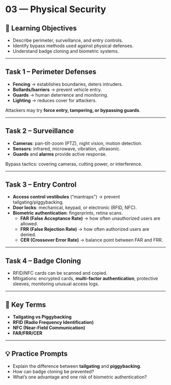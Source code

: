 # 03 — Physical Security

## 🎯 Learning Objectives
- Describe perimeter, surveillance, and entry controls.  
- Identify bypass methods used against physical defenses.  
- Understand badge cloning and biometric systems.  

---

## Task 1 – Perimeter Defenses
- **Fencing** → establishes boundaries, deters intruders.  
- **Bollards/barriers** → prevent vehicle entry.  
- **Guards** → human deterrence and monitoring.  
- **Lighting** → reduces cover for attackers.  

Attackers may try **force entry, tampering, or bypassing guards**.  

---

## Task 2 – Surveillance
- **Cameras**: pan-tilt-zoom (PTZ), night vision, motion detection.  
- **Sensors**: infrared, microwave, vibration, ultrasonic.  
- **Guards** and **alarms** provide active response.  

Bypass tactics: covering cameras, cutting power, or interference.  

---

## Task 3 – Entry Control
- **Access control vestibules** (“mantraps”) → prevent tailgating/piggybacking.  
- **Door locks**: mechanical, keypad, or electronic (RFID, NFC).  
- **Biometric authentication**: fingerprints, retina scans.  
  - **FAR (False Acceptance Rate)** → how often unauthorized users are allowed.  
  - **FRR (False Rejection Rate)** → how often authorized users are denied.  
  - **CER (Crossover Error Rate)** → balance point between FAR and FRR.  

---

## Task 4 – Badge Cloning
- RFID/NFC cards can be scanned and copied.  
- Mitigations: encrypted cards, **multi-factor authentication**, protective sleeves, monitoring unusual access logs.  

---

## 📝 Key Terms
- **Tailgating vs Piggybacking**  
- **RFID (Radio Frequency Identification)**  
- **NFC (Near-Field Communication)**  
- **FAR/FRR/CER**  

---

## 💡 Practice Prompts
- Explain the difference between **tailgating** and **piggybacking**.  
- How can badge cloning be prevented?  
- What’s one advantage and one risk of biometric authentication?  

